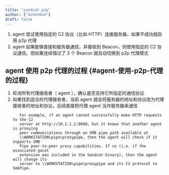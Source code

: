 ```yaml
---
title: "sandcat p2p"
author: ["4shen0ne"]
draft: false
---
```


1.  agent 尝试使用指定的 C2 协议（比如 HTTP）连接服务器，如果不成功就启用 p2p 代理
2.  agent 如果能够直接和服务器通信，并接收到 Beacon，则使用指定的 C2 协议通信。但如果连续错过了 3 个 Beacon 就自动切换到 p2p 代理模式


## agent 使用 p2p 代理的过程 {#agent-使用-p2p-代理的过程}

1.  轮询所有代理接收者（ agent ），确认是否支持它所指定的通信协议
2.  如果找到适合的代理接收者，当前 agent 就会将服务器的地址和协议改为代理接收者的地址和协议，后续直接把代理 agent 当作服务器来通信
    ```text
       For example, if an agent cannot successfully make HTTP requests to the C2
       server at http://10.1.1.1:8080, but it knows that another agent is proxying
       peer communications through an SMB pipe path available at
       \\WORKSTATION\pipe\proxypipe, then the agent will check if it supports SMB
       Pipe peer-to-peer proxy capabilities. If so (i.e. if the associated gocat
       extension was included in the Sandcat binary), then the agent will change its
       server to \\WORKSTATION\pipe\proxypipe and its C2 protocol to SmbPipe.
    ```
